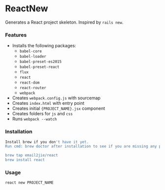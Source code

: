 ReactNew
======

Generates a React project skeleton. Inspired by `rails new`.

### Features
* Installs the following packages:
  * `babel-core`
  * `babel-loader`
  * `babel-preset-es2015`
  * `babel-preset-react`
  * `flux`
  * `react`
  * `react-dom`
  * `react-router`
  * `webpack`
* Creates `webpack.config.js` with sourcemap
* Creates `index.html` with entry point
* Creates initial `{PROJECT_NAME}.jsx` component
* Creates folders for `js` and `css`
* Runs `webpack --watch`

### Installation



```bash
Install brew if you don't have it yet. 
Run cmd: brew doctor after installation to see if you are missing any path dependencies.

brew tap email2jie/react
brew install react
```

### Usage
```bash
react new PROJECT_NAME
```
